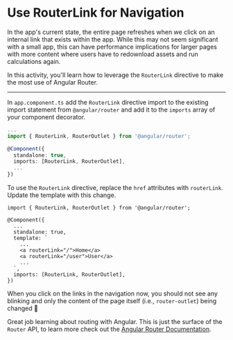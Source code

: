 # Use RouterLink for Navigation

In the app's current state, the entire page refreshes when we click on an internal link that exists within the app. While this may not seem significant with a small app, this can have performance implications for larger pages with more content where users have to redownload assets and run calculations again.

In this activity, you'll learn how to leverage the `RouterLink` directive to make the most use of Angular Router.

<hr>

<docs-workflow>

<docs-step title="Import `RouterLink` directive">

In `app.component.ts` add the `RouterLink` directive import to the existing import statement from `@angular/router` and add it to the `imports` array of your component decorator.

```ts
...
import { RouterLink, RouterOutlet } from '@angular/router';

@Component({
  standalone: true,
  imports: [RouterLink, RouterOutlet],
  ...
})
```

</docs-step>

<docs-step title="Add a `routerLink` to template">

To use the `RouterLink` directive, replace the `href` attributes with `routerLink`. Update the template with this change.

```angular-ts
import { RouterLink, RouterOutlet } from '@angular/router';

@Component({
  ...
  standalone: true,
  template: `
    ...
    <a routerLink="/">Home</a>
    <a routerLink="/user">User</a>
    ...
  `,
  imports: [RouterLink, RouterOutlet],
})
```

</docs-step>

</docs-workflow>

When you click on the links in the navigation now, you should not see any blinking and only the content of the page itself (i.e., `router-outlet`) being changed 🎉

Great job learning about routing with Angular. This is just the surface of the `Router` API, to learn more check out the [Angular Router Documentation](guide/routing).
